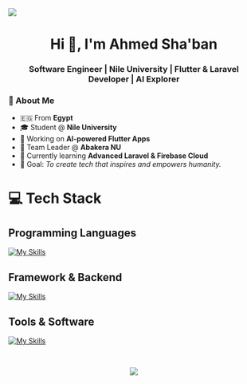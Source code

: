 <img src="https://github.com/Anmol-Baranwal/Cool-GIFs-For-GitHub/assets/74038190/d48893bd-0757-481c-8d7e-ba3e163feae7" />
</br>
<h1 align="center">Hi 👋, I'm Ahmed Sha'ban</h1>
<h3 align="center">Software Engineer | Nile University | Flutter & Laravel Developer | AI Explorer</h3>

### 🧠 About Me
- 🇪🇬 From **Egypt**
- 🎓 Student @ **Nile University**
- 🚀 Working on **AI-powered Flutter Apps**  
- 🧩 Team Leader @ **Abakera NU**
- 🌱 Currently learning **Advanced Laravel & Firebase Cloud**
- 🎯 Goal: *To create tech that inspires and empowers humanity.* 

# 💻 Tech Stack
## Programming Languages
[![My Skills](https://skillicons.dev/icons?i=dart,python,java,c,cpp,php,html,css,js)](https://skillicons.dev)

## Framework & Backend
[![My Skills](https://skillicons.dev/icons?i=flutter,firebase,laravel,nodejs,mongodb)](https://skillicons.dev)

## Tools & Software 
[![My Skills](https://skillicons.dev/icons?i=androidstudio,vscode,phpstorm,figma,github,git,postman)](https://skillicons.dev)

</br>
<div align="center">
 
[![](https://visitcount.itsvg.in/api?id=AhmedShaaban&icon=0&color=0)](https://visitcount.itsvg.in)
</div>
